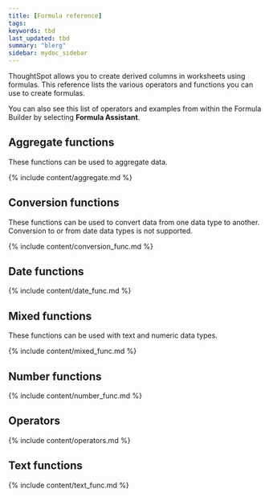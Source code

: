 ```yaml
---
title: [Formula reference]
tags:
keywords: tbd
last_updated: tbd
summary: "blerg"
sidebar: mydoc_sidebar
---
```

ThoughtSpot allows you to create derived columns in worksheets using formulas. This reference lists the various operators and functions you can use to create formulas.

You can also see this list of operators and examples from within the Formula Builder by selecting **Formula Assistant**.

## Aggregate functions

These functions can be used to aggregate data.

{% include content/aggregate.md %}

## Conversion functions

These functions can be used to convert data from one data type to another. Conversion to or from date data types is not supported.

{% include content/conversion_func.md %}

## Date functions

{% include content/date_func.md %}

## Mixed functions

These functions can be used with text and numeric data types.

{% include content/mixed_func.md %}


## Number functions

{% include content/number_func.md %}

## Operators

{% include content/operators.md %}

## Text functions

{% include content/text_func.md %}
